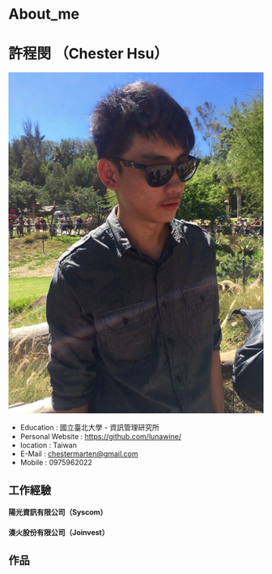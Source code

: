 # About_me

# 許程閔 （Chester Hsu）
![image](https://github.com/Chester-Hsu/Chester-Hsu.github.io/blob/main/image/S__63627269.jpg)

* Education : 國立臺北大學 - 資訊管理研究所
* Personal Website : https://github.com/lunawine/
* location : Taiwan
* E-Mail : chestermarten@gmail.com
* Mobile : 0975962022

## 工作經驗

#### 陽光資訊有限公司（Syscom）


#### 湊火股份有限公司（Joinvest）

#### 
## 作品

